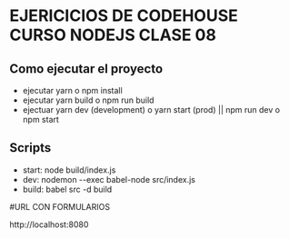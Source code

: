 # EJERICICIOS DE CODEHOUSE CURSO NODEJS CLASE 08

## Como ejecutar el proyecto

- ejecutar yarn o npm install
- ejecutar yarn build o npm run build
- ejectuar yarn dev (development) o yarn start (prod) || npm run dev o npm start

## Scripts

- start: node build/index.js
- dev: nodemon --exec babel-node src/index.js
- build: babel src -d build

#URL CON FORMULARIOS

http://localhost:8080
